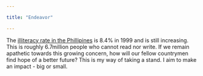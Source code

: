 ```yaml
---

title: "Endeavor" 

---
```


The <a href="https://psa.gov.ph/content/functional-literacy-rate-estimated-916-percent-2019" target="_blank">illiteracy rate in the Phillipines</a> is 8.4% in 1999 and is still increasing. 
This is roughly 6.7million people who cannot read nor write. If we remain apathetic towards this growing concern, how will our fellow countrymen find hope of a better future? 
This is my way of taking a stand. I aim to make an impact - big or small. 
